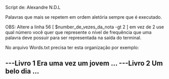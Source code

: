Script de: Alexandre N.D.L 

Palavras que mais se repetem em ordem aletória sempre que é executado.

OBS: Altere a linha 56 [ $number_de_vezes_da_nota -gt 2 ] em vez de 2 use qual número você quer que represente o nível de frequência que uma palavra deve possuir para ser representada na saída do terminal.

No arquivo Words.txt precisa ter esta organização por exemplo:

---Livro 1
Era uma vez um jovem ...
---Livro 2 
Um belo dia ...
---

